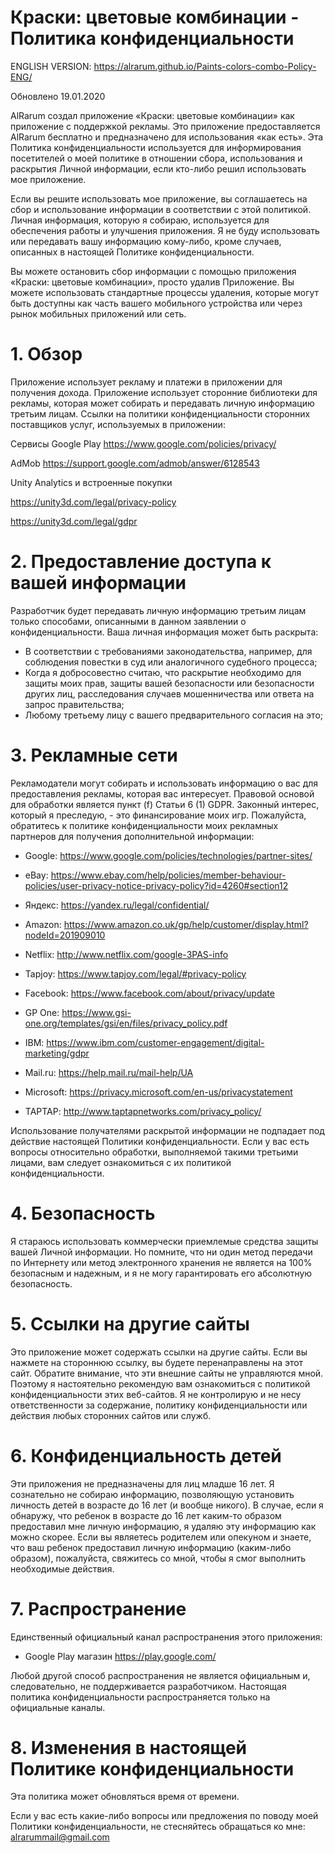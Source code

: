# Краски: цветовые комбинации - Политика конфиденциальности



ENGLISH VERSION: https://alrarum.github.io/Paints-colors-combo-Policy-ENG/

Обновлено 19.01.2020

AlRarum создал приложение «Краски: цветовые комбинации» как приложение с поддержкой рекламы. Это приложение предоставляется AlRarum бесплатно и предназначено для использования «как есть».
Эта Политика конфиденциальности используется для информирования посетителей о моей политике в отношении сбора, использования и раскрытия Личной информации, если кто-либо решил использовать мое приложение.

Если вы решите использовать мое приложение, вы соглашаетесь на сбор и использование информации в соответствии с этой политикой. Личная информация, которую я собираю, используется для обеспечения работы и улучшения приложения. Я не буду использовать или передавать вашу информацию кому-либо, кроме случаев, описанных в настоящей Политике конфиденциальности.

Вы можете остановить сбор информации с помощью приложения «Краски: цветовые комбинации», просто удалив Приложение. Вы можете использовать стандартные процессы удаления, которые могут быть доступны как часть вашего мобильного устройства или через рынок мобильных приложений или сеть.


# 1. Обзор

Приложение использует рекламу и платежи в приложении для получения дохода. Приложение использует сторонние библиотеки для рекламы, которая может собирать и передавать личную информацию третьим лицам.
Ссылки на политики конфиденциальности сторонних поставщиков услуг, используемых в приложении:

Сервисы Google Play
https://www.google.com/policies/privacy/

AdMob
https://support.google.com/admob/answer/6128543


Unity Analytics и встроенные покупки

https://unity3d.com/legal/privacy-policy

https://unity3d.com/legal/gdpr
 

# 2. Предоставление доступа к вашей информации

Разработчик будет передавать личную информацию третьим лицам только способами, описанными в данном заявлении о конфиденциальности.
Ваша личная информация может быть раскрыта:
* В соответствии с требованиями законодательства, например, для соблюдения повестки в суд или аналогичного судебного процесса;
* Когда я добросовестно считаю, что раскрытие необходимо для защиты моих прав, защиты вашей безопасности или безопасности других лиц, расследования случаев мошенничества или ответа на запрос правительства;
* Любому третьему лицу с вашего предварительного согласия на это;


# 3. Рекламные сети

Рекламодатели могут собирать и использовать информацию о вас для предоставления рекламы, которая вас интересует.
Правовой основой для обработки является пункт (f) Статьи 6 (1) GDPR. Законный интерес, который я преследую, - это финансирование моих игр.
Пожалуйста, обратитесь к политике конфиденциальности моих рекламных партнеров для получения дополнительной информации:

* Google:
https://www.google.com/policies/technologies/partner-sites/

* eBay:
https://www.ebay.com/help/policies/member-behaviour-policies/user-privacy-notice-privacy-policy?id=4260#section12

* Яндекс:
https://yandex.ru/legal/confidential/

* Amazon:
https://www.amazon.co.uk/gp/help/customer/display.html?nodeId=201909010

* Netflix:
http://www.netflix.com/google-3PAS-info

* Tapjoy:
https://www.tapjoy.com/legal/#privacy-policy

* Facebook:
https://www.facebook.com/about/privacy/update

* GP One:
https://www.gsi-one.org/templates/gsi/en/files/privacy_policy.pdf

* IBM:
https://www.ibm.com/customer-engagement/digital-marketing/gdpr

* Mail.ru:
https://help.mail.ru/mail-help/UA

* Microsoft:
https://privacy.microsoft.com/en-us/privacystatement

* TAPTAP:
http://www.taptapnetworks.com/privacy_policy/

Использование получателями раскрытой информации не подпадает под действие настоящей Политики конфиденциальности. Если у вас есть вопросы относительно обработки, выполняемой такими третьими лицами, вам следует ознакомиться с их политикой конфиденциальности.


# 4. Безопасность

Я стараюсь использовать коммерчески приемлемые средства защиты вашей Личной информации. Но помните, что ни один метод передачи по Интернету или метод электронного хранения не является на 100% безопасным и надежным, и я не могу гарантировать его абсолютную безопасность.


# 5. Ссылки на другие сайты

Это приложение может содержать ссылки на другие сайты. Если вы нажмете на стороннюю ссылку, вы будете перенаправлены на этот сайт. Обратите внимание, что эти внешние сайты не управляются мной. Поэтому я настоятельно рекомендую вам ознакомиться с политикой конфиденциальности этих веб-сайтов. Я не контролирую и не несу ответственности за содержание, политику конфиденциальности или действия любых сторонних сайтов или служб.

 
# 6. Конфиденциальность детей

Эти приложения не предназначены для лиц младше 16 лет. Я сознательно не собираю информацию, позволяющую установить личность детей в возрасте до 16 лет (и вообще никого). В случае, если я обнаружу, что ребенок в возрасте до 16 лет каким-то образом предоставил мне личную информацию, я удаляю эту информацию как можно скорее. Если вы являетесь родителем или опекуном и знаете, что ваш ребенок предоставил личную информацию (каким-либо образом), пожалуйста, свяжитесь со мной, чтобы я смог выполнить необходимые действия.


# 7. Распространение

Единственный официальный канал распространения этого приложения:

* Google Play магазин
https://play.google.com/

Любой другой способ распространения не является официальным и, следовательно, не поддерживается разработчиком. Настоящая политика конфиденциальности распространяется только на официальные каналы.


# 8. Изменения в настоящей Политике конфиденциальности

Эта политика может обновляться время от времени.

Если у вас есть какие-либо вопросы или предложения по поводу моей Политики конфиденциальности, не стесняйтесь обращаться ко мне: alrarummail@gmail.com

